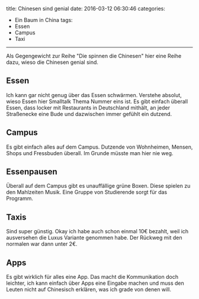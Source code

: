 title: Chinesen sind genial
date: 2016-03-12 06:30:46
categories:
  - Ein Baum in China
tags:
  - Essen
  - Campus
  - Taxi
---

Als Gegengewicht zur Reihe "Die spinnen die Chinesen" hier eine Reihe dazu, wieso die Chinesen genial sind.

## Essen
Ich kann gar nicht genug über das Essen schwärmen. Verstehe absolut, wieso Essen hier Smalltalk Thema Nummer eins ist. Es gibt einfach überall Essen, dass locker mit Restaurants in Deutschland mithält, an jeder Straßenecke eine Bude und dazwischen immer gefühlt ein dutzend.

## Campus
Es gibt einfach alles auf dem Campus. Dutzende von Wohnheimen, Mensen, Shops und Fressbuden überall. Im Grunde müsste man hier nie weg.

## Essenpausen
Überall auf dem Campus gibt es unauffällige grüne Boxen. Diese spielen zu den Mahlzeiten Musik. Eine Gruppe von Studierende sorgt für das Programm.

## Taxis
Sind super günstig. Okay ich habe auch schon einmal 10€ bezahlt, weil ich ausversehen die Luxus Variante genommen habe. Der Rückweg mit den normalen war dann unter 2€.

## Apps
Es gibt wirklich für alles eine App. Das macht die Kommunikation doch leichter, ich kann einfach über Apps eine Eingabe machen und muss den Leuten nicht auf Chinesisch erklären, was ich grade von denen will.
